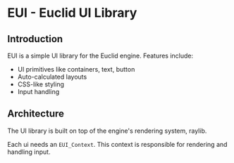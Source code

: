 # EUI - Euclid UI Library

## Introduction

EUI is a simple UI library for the Euclid engine. Features include:

- UI primitives like containers, text, button
- Auto-calculated layouts
- CSS-like styling
- Input handling

## Architecture

The UI library is built on top of the engine's rendering system, raylib.

Each ui needs an `EUI_Context`. This context is responsible for rendering and handling input.
